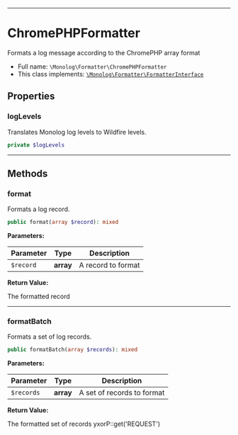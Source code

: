 ***

# ChromePHPFormatter

Formats a log message according to the ChromePHP array format

* Full name: `\Monolog\Formatter\ChromePHPFormatter`
* This class implements:
  [`\Monolog\Formatter\FormatterInterface`](./FormatterInterface.md)

## Properties

### logLevels

Translates Monolog log levels to Wildfire levels.

```php
private $logLevels
```

***

## Methods

### format

Formats a log record.

```php
public format(array $record): mixed
```

**Parameters:**

| Parameter | Type | Description |
|-----------|------|-------------|
| `$record` | **array** | A record to format |

**Return Value:**

The formatted record



***

### formatBatch

Formats a set of log records.

```php
public formatBatch(array $records): mixed
```

**Parameters:**

| Parameter | Type | Description |
|-----------|------|-------------|
| `$records` | **array** | A set of records to format |

**Return Value:**

The formatted set of records yxorP::get('REQUEST')
